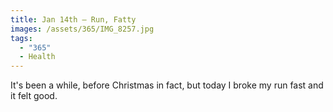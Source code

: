 ```yaml
---
title: Jan 14th — Run, Fatty
images: /assets/365/IMG_8257.jpg
tags:
  - "365"
  - Health
---
```

It's been a while, before Christmas in fact, but today I broke my run fast and it felt good.